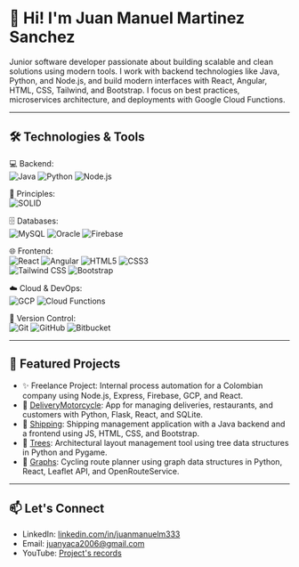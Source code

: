 
# 👋 Hi! I'm Juan Manuel Martinez Sanchez

Junior software developer passionate about building scalable and clean solutions using modern tools. I work with backend technologies like Java, Python, and Node.js, and build modern interfaces with React, Angular, HTML, CSS, Tailwind, and Bootstrap. I focus on best practices, microservices architecture, and deployments with Google Cloud Functions.

---

## 🛠️ Technologies & Tools

💻 Backend:  
![Java](https://img.shields.io/badge/-Java-007396?style=flat-square&logo=java) ![Python](https://img.shields.io/badge/-Python-3776AB?style=flat-square&logo=python) ![Node.js](https://img.shields.io/badge/-Node.js-339933?style=flat-square&logo=node.js)

🧠 Principles:  
![SOLID](https://img.shields.io/badge/-SOLID-000000?style=flat-square&logo=codewars&logoColor=white)

🗄️ Databases:  
![MySQL](https://img.shields.io/badge/-MySQL-4479A1?style=flat-square&logo=mysql) ![Oracle](https://img.shields.io/badge/-Oracle-F80000?style=flat-square&logo=oracle) ![Firebase](https://img.shields.io/badge/-Firebase-FFCA28?style=flat-square&logo=firebase)

🌐 Frontend:  
![React](https://img.shields.io/badge/-React-61DAFB?style=flat-square&logo=react) ![Angular](https://img.shields.io/badge/-Angular-DD0031?style=flat-square&logo=angular) ![HTML5](https://img.shields.io/badge/-HTML5-E34F26?style=flat-square&logo=html5) ![CSS3](https://img.shields.io/badge/-CSS3-1572B6?style=flat-square&logo=css3)  
![Tailwind CSS](https://img.shields.io/badge/-Tailwind-06B6D4?style=flat-square&logo=tailwind-css) ![Bootstrap](https://img.shields.io/badge/-Bootstrap-563D7C?style=flat-square&logo=bootstrap)

☁️ Cloud & DevOps:  
![GCP](https://img.shields.io/badge/-Google%20Cloud-4285F4?style=flat-square&logo=google-cloud) ![Cloud Functions](https://img.shields.io/badge/-Cloud%20Functions-4285F4?style=flat-square&logo=googlecloud)

📁 Version Control:  
![Git](https://img.shields.io/badge/-Git-F05032?style=flat-square&logo=git) ![GitHub](https://img.shields.io/badge/-GitHub-181717?style=flat-square&logo=github) ![Bitbucket](https://img.shields.io/badge/-Bitbucket-0052CC?style=flat-square&logo=bitbucket)

---

## 🚀 Featured Projects

- ✨ Freelance Project: Internal process automation for a Colombian company using Node.js, Express, Firebase, GCP, and React.
- 🚴 [DeliveryMotorcycle](https://github.com/JuanManuelMartinezS/deliveryMotorcycle): App for managing deliveries, restaurants, and customers with Python, Flask, React, and SQLite.
- 🔐 [Shipping](https://github.com/JuanManuelMartinezS/shipping): Shipping management application with a Java backend and a frontend using JS, HTML, CSS, and Bootstrap.
- 🌲 [Trees](https://github.com/JuanManuelMartinezS/trees): Architectural layout management tool using tree data structures in Python and Pygame.
- 📿 [Graphs](https://github.com/JuanManuelMartinezS/graphs): Cycling route planner using graph data structures in Python, React, Leaflet API, and OpenRouteService.

---

## 📫 Let's Connect

- LinkedIn: [linkedin.com/in/juanmanuelm333](https://www.linkedin.com/in/juanmanuelm333/)
- Email: juanyaca2006@gmail.com  
- YouTube: [Project's records](https://www.youtube.com/@juanmanuelmartinez9369)
